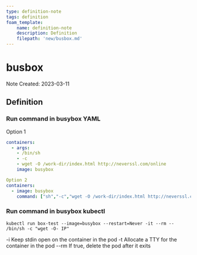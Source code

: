 ```yaml
---
type: definition-note
tags: definition
foam_template:
    name: definition-note
    description: Definition
    filepath: 'new/busbox.md'
---
```

# busbox
Note Created: 2023-03-11

## Definition

### Run command in busybox YAML

Option 1
```yaml
containers:
  - args:
    - /bin/sh
    - -c
    - wget -O /work-dir/index.html http://neverssl.com/online
    image: busybox
```

```yaml
Option 2
containers:
  - image: busybox
    command: ["sh","-c","wget -O /work-dir/index.html http://neverssl.com/online"]
```

### Run command in busybox kubectl
```console
kubectl run box-test --image=busybox --restart=Never -it --rm -- /bin/sh -c "wget -O- IP"
```
-i Keep stdin open on the container in the pod
-t Allocate a TTY for the container in the pod
--rm If true, delete the pod after it exits
